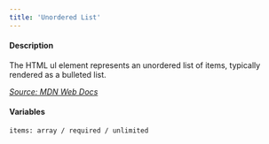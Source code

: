 ```yaml
---
title: 'Unordered List'
---
```

#### Description
The HTML ul element represents an unordered list of items, typically rendered as a bulleted list.

*[Source: MDN Web Docs](https://developer.mozilla.org/en-US/docs/Web/HTML/Element/ul)*

#### Variables
~~~
items: array / required / unlimited
~~~

